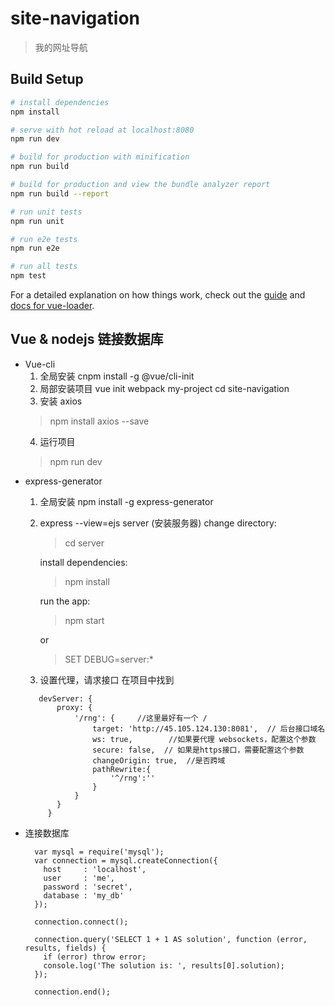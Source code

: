 # site-navigation

> 我的网址导航

## Build Setup

``` bash
# install dependencies
npm install

# serve with hot reload at localhost:8080
npm run dev

# build for production with minification
npm run build

# build for production and view the bundle analyzer report
npm run build --report

# run unit tests
npm run unit

# run e2e tests
npm run e2e

# run all tests
npm test
```

For a detailed explanation on how things work, check out the [guide](http://vuejs-templates.github.io/webpack/) and [docs for vue-loader](http://vuejs.github.io/vue-loader).

## Vue & nodejs 链接数据库
+ Vue-cli
  1. 全局安装
    cnpm install -g @vue/cli-init
  2. 局部安装项目
    vue init webpack my-project
    cd site-navigation
  3. 安装 axios
    > npm install axios --save
  4. 运行项目
    > npm run dev
+ express-generator
  1. 全局安装
    npm install -g express-generator
  2. express --view=ejs server (安装服务器)
     change directory:
       > cd server
       
     install dependencies:
       > npm install
  
     run the app:
       > npm start
       
       or
       
       > SET DEBUG=server:*
       
  3. 设置代理，请求接口
    在项目中找到
    ```
       devServer: {
           proxy: {
               '/rng': {     //这里最好有一个 /
                   target: 'http://45.105.124.130:8081',  // 后台接口域名
                   ws: true,        //如果要代理 websockets，配置这个参数
                   secure: false,  // 如果是https接口，需要配置这个参数
                   changeOrigin: true,  //是否跨域
                   pathRewrite:{
                       '^/rng':''
                   }
               }
           }
         }
    ```
+ 连接数据库
  ```
    var mysql = require('mysql');
    var connection = mysql.createConnection({
      host     : 'localhost',
      user     : 'me',
      password : 'secret',
      database : 'my_db'
    });
    
    connection.connect();
    
    connection.query('SELECT 1 + 1 AS solution', function (error, results, fields) {
      if (error) throw error;
      console.log('The solution is: ', results[0].solution);
    });
    
    connection.end();
  ```
